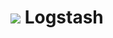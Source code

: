 # ![](https://github.com/signalfx/integrations/blob/master/logstash/img/integration_logstash.png) Logstash
